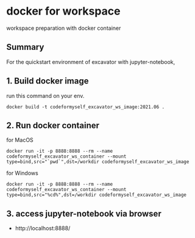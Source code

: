 # docker for workspace
workspace preparation with docker container

## Summary
For the quickstart environment of excavator with jupyter-notebook, 

## 1. Build docker image 
run this command on your env.
```
docker build -t codeformyself_excavator_ws_image:2021.06 .
```


## 2. Run docker container

for MacOS 
```
docker run -it -p 8888:8888 --rm --name codeformyself_excavator_ws_container --mount type=bind,src="`pwd`",dst=/workdir codeformyself_excavator_ws_image 
```

for Windows
```
docker run -it -p 8888:8888 --rm --name codeformyself_excavator_ws_container --mount type=bind,src="%cd%",dst=/workdir codeformyself_excavator_ws_image 
```

## 3. access jupyter-notebook via browser
- http://localhost:8888/


